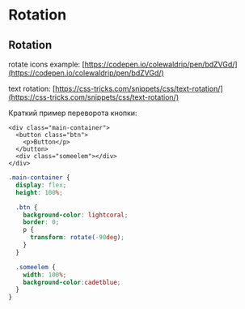# Rotation

## Rotation

rotate icons example: [https://codepen.io/colewaldrip/pen/bdZVGd/](https://codepen.io/colewaldrip/pen/bdZVGd/)

text rotation: [https://css-tricks.com/snippets/css/text-rotation/](https://css-tricks.com/snippets/css/text-rotation/)

Краткий пример переворота кнопки:

```markup
<div class="main-container">
  <button class="btn">
    <p>Button</p>
  </button>
  <div class="someelem"></div>
</div>
```

```css
.main-container {
  display: flex;
  height: 100%;

  .btn {
    background-color: lightcoral;
    border: 0;
    p {
      transform: rotate(-90deg);
    }
  }

  .someelem {
    width: 100%;
    background-color:cadetblue;
  }
}
```

